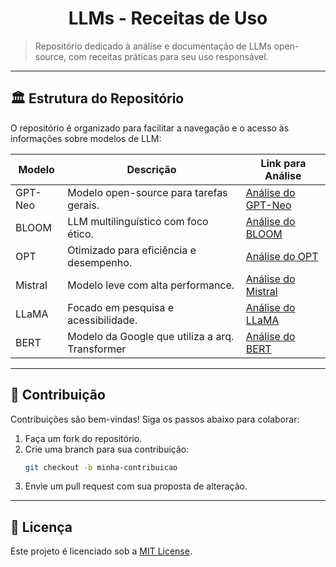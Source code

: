 <h1 align="center">LLMs - Receitas de Uso</h1>

> Repositório dedicado à análise e documentação de LLMs open-source, com receitas práticas para seu uso responsável.

---
## 🏛️ Estrutura do Repositório

O repositório é organizado para facilitar a navegação e o acesso às informações sobre modelos de LLM:

| Modelo                     | Descrição                                  | Link para Análise                        |
|----------------------------|--------------------------------------------|------------------------------------------|
| GPT-Neo                   | Modelo open-source para tarefas gerais.     | [Análise do GPT-Neo](#)                  |
| BLOOM                     | LLM multilinguístico com foco ético.        | [Análise do BLOOM](#)                    |
| OPT                       | Otimizado para eficiência e desempenho.     | [Análise do OPT](#)                      |
| Mistral                   | Modelo leve com alta performance.           | [Análise do Mistral](#)                  |
| LLaMA                     | Focado em pesquisa e acessibilidade.        | [Análise do LLaMA](#)                    |
| BERT                      | Modelo da Google que utiliza a arq. Transformer | [Análise do BERT](#)                 |

---
## 🤝 Contribuição

Contribuições são bem-vindas! Siga os passos abaixo para colaborar:  

1. Faça um fork do repositório.  
2. Crie uma branch para sua contribuição:  
   ```bash
   git checkout -b minha-contribuicao
   ```
3. Envie um pull request com sua proposta de alteração.

---
## 📜 Licença

Este projeto é licenciado sob a [MIT License](LICENSE).
